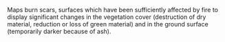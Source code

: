 Maps burn scars, surfaces which have been sufficiently affected by fire to display significant changes in the vegetation cover (destruction of dry material, reduction or loss of green material) and in the ground surface (temporarily darker because of ash).